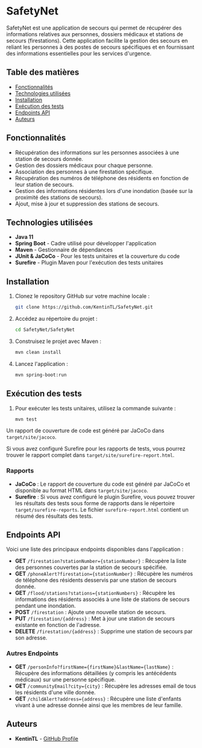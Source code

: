 # SafetyNet

SafetyNet est une application de secours qui permet de récupérer des informations relatives aux personnes, dossiers médicaux et stations de secours (firestations). Cette application facilite la gestion des secours en reliant les personnes à des postes de secours spécifiques et en fournissant des informations essentielles pour les services d'urgence.

## Table des matières

- [Fonctionnalités](#fonctionnalités)
- [Technologies utilisées](#technologies-utilisées)
- [Installation](#installation)
- [Exécution des tests](#exécution-des-tests)
- [Endpoints API](#endpoints-api)
- [Auteurs](#auteurs)

## Fonctionnalités

- Récupération des informations sur les personnes associées à une station de secours donnée.
- Gestion des dossiers médicaux pour chaque personne.
- Association des personnes à une firestation spécifique.
- Récupération des numéros de téléphone des résidents en fonction de leur station de secours.
- Gestion des informations résidentes lors d'une inondation (basée sur la proximité des stations de secours).
- Ajout, mise à jour et suppression des stations de secours.

## Technologies utilisées

- **Java 11**
- **Spring Boot** - Cadre utilisé pour développer l'application
- **Maven** - Gestionnaire de dépendances
- **JUnit & JaCoCo** - Pour les tests unitaires et la couverture du code
- **Surefire** - Plugin Maven pour l'exécution des tests unitaires

## Installation

1. Clonez le repository GitHub sur votre machine locale :

   ```bash
   git clone https://github.com/KentinTL/SafetyNet.git
2. Accédez au répertoire du projet :
   
   ```bash
   cd SafetyNet/SafetyNet
3. Construisez le projet avec Maven :
   
   ```bash
   mvn clean install
4. Lancez l'application :
   
   ```bash
   mvn spring-boot:run

## Exécution des tests

1. Pour exécuter les tests unitaires, utilisez la commande suivante :

    ```bash
    mvn test

Un rapport de couverture de code est généré par JaCoCo dans `target/site/jacoco`.

Si vous avez configuré Surefire pour les rapports de tests, vous pourrez trouver le rapport complet dans `target/site/surefire-report.html`.

### Rapports

- **JaCoCo** : Le rapport de couverture du code est généré par JaCoCo et disponible au format HTML dans `target/site/jacoco`.
- **Surefire** : Si vous avez configuré le plugin Surefire, vous pouvez trouver les résultats des tests sous forme de rapports dans le répertoire `target/surefire-reports`. Le fichier `surefire-report.html` contient un résumé des résultats des tests.

## Endpoints API

Voici une liste des principaux endpoints disponibles dans l'application :

- **GET** `/firestation?stationNumber={stationNumber}` : Récupère la liste des personnes couvertes par la station de secours spécifiée.
- **GET** `/phoneAlert?firestation={stationNumber}` : Récupère les numéros de téléphone des résidents desservis par une station de secours donnée.
- **GET** `/flood/stations?stations={stationNumbers}` : Récupère les informations des résidents associés à une liste de stations de secours pendant une inondation.
- **POST** `/firestation` : Ajoute une nouvelle station de secours.
- **PUT** `/firestation/{address}` : Met à jour une station de secours existante en fonction de l'adresse.
- **DELETE** `/firestation/{address}` : Supprime une station de secours par son adresse.

### Autres Endpoints

- **GET** `/personInfo?firstName={firstName}&lastName={lastName}` : Récupère des informations détaillées (y compris les antécédents médicaux) sur une personne spécifique.
- **GET** `/communityEmail?city={city}` : Récupère les adresses email de tous les résidents d'une ville donnée.
- **GET** `/childAlert?address={address}` : Récupère une liste d'enfants vivant à une adresse donnée ainsi que les membres de leur famille.

## Auteurs

- **KentinTL** - [GitHub Profile](https://github.com/KentinTL)
